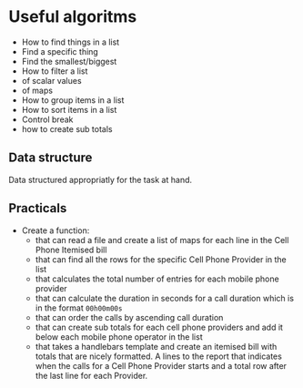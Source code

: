 # Useful algoritms

* How to find things in a list
 * Find a specific thing
 * Find the smallest/biggest
* How to filter a list
 * of scalar values
 * of maps
* How to group items in a list
* How to sort items in a list
* Control break
 * how to create sub totals

## Data structure

Data structured appropriatly for the task at hand.

## Practicals

* Create a function:
  * that can read a file and create a list of maps for each line in the Cell Phone Itemised bill
  * that can find all the rows for the specific Cell Phone Provider in the list
  * that calculates the total number of entries for each mobile phone provider
  * that can calculate the duration in seconds for a call duration which is in the format `00h00m00s`
  * that can order the calls by ascending call duration
  * that can create sub totals for each cell phone providers and add it below each mobile phone operator in the list
  * that takes a handlebars template and create an itemised bill with totals that are nicely formatted. A lines to the report that indicates when the calls for a Cell Phone Provider starts and a total row after the last line for each Provider.

